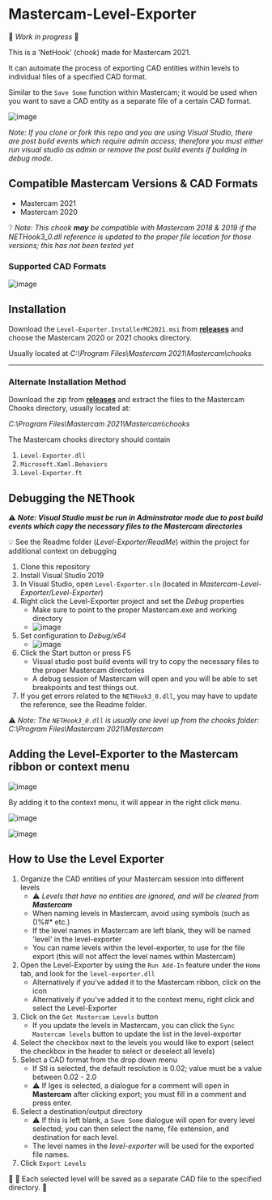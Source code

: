 # Mastercam-Level-Exporter
🚧 _Work in progress_ 🚧

This is a 'NetHook' (chook) made for Mastercam 2021. 

It can automate the process of exporting CAD entities within levels to individual files of a specified CAD format. 

Similar to the `Save Some` function within Mastercam; it would be used when you want to save a CAD entity as a separate file of a certain CAD format.

![image](https://user-images.githubusercontent.com/56398786/169858267-b608f504-eaf1-44e9-93dc-861174a00dc4.png)

_Note: If you clone or fork this repo and you are using Visual Studio, there are post build events which require admin access; therefore you must either run visual studio as admin or remove the post build events if building in debug mode._

## Compatible Mastercam Versions & CAD Formats
- Mastercam 2021
- Mastercam 2020

❔ _Note: This chook **may** be compatible with Mastercam 2018 & 2019 if the NETHook3_0.dll reference is updated to the proper file location for those versions; this has not been tested yet_

### Supported CAD Formats

![image](https://user-images.githubusercontent.com/56398786/169664626-0a59fc1c-6c99-43e2-85bb-57e4aa9f55a5.png)


## Installation

Download the `Level-Exporter.InstallerMC2021.msi` from [**releases**](https://github.com/MarkRoldan88/Mastercam-Level-Exporter/releases) and choose the Mastercam 2020 or 2021 chooks directory. 

Usually located at _C:\Program Files\Mastercam 2021\Mastercam\chooks_

---

### Alternate Installation Method
Download the zip from [**releases**](https://github.com/MarkRoldan88/Mastercam-Level-Exporter/releases) and extract the files to the Mastercam Chooks directory, usually located at:

_C:\Program Files\Mastercam 2021\Mastercam\chooks_

The Mastercam chooks directory should contain
1. `Level-Exporter.dll`
2. `Microsoft.Xaml.Behaviors`
3. `Level-Exporter.ft`

## Debugging the NEThook
⚠️ **_Note: Visual Studio must be run in Adminstrator mode due to post build events which copy the necessary files to the Mastercam directories_**

💡 See the Readme folder (_Level-Exporter/ReadMe_) within the project for additional context on debugging
1. Clone this repository
2. Install Visual Studio 2019
3. In Visual Studio, open `Level-Exporter.sln` (located in _Mastercam-Level-Exporter/Level-Exporter_)
4. Right click the Level-Exporter project and set the _Debug_ properties
   - Make sure to point to the proper Mastercam.exe and working directory
   - ![image](https://user-images.githubusercontent.com/56398786/169348490-4a2ef4b5-d280-4f1d-bbf7-8b6e39537fa9.png)
6. Set configuration to _Debug/x64_
   - ![image](https://user-images.githubusercontent.com/56398786/167948586-6b4ac143-0f16-42ed-8d0d-9403d89ec6ae.png)
7. Click the Start button or press F5
   - Visual studio post build events will try to copy the necessary files to the proper Mastercam directories
   - A debug session of Mastercam will open and you will be able to set breakpoints and test things out.
8. If you get errors related to the `NETHook3_0.dll`, you may have to update the reference, see the Readme folder.

⚠️ _Note: The `NETHook3_0.dll` is usually one level up from the chooks folder: C:\Program Files\Mastercam 2021\Mastercam_


## Adding the Level-Exporter to the Mastercam ribbon or context menu
![image](https://user-images.githubusercontent.com/56398786/168441340-8f80355a-5355-46fe-bc56-6b34d2ea7bdb.png)

By adding it to the context menu, it will appear in the right click menu.

![image](https://user-images.githubusercontent.com/56398786/168441385-d90cb989-ff90-46ab-9601-41f20677e78b.png)


![image](https://user-images.githubusercontent.com/56398786/168441412-7c02b20f-5162-4d85-9e1a-faf83fa2c990.png)

## How to Use the Level Exporter
1. Organize the CAD entities of your Mastercam session into different levels
   - ⚠️ _Levels that have no entities are ignored, and will be cleared from **Mastercam**_
   - When naming levels in Mastercam, avoid using symbols (such as ()%#* etc.)
   - If the level names in Mastercam are left blank, they will be named 'level' in the level-exporter
   - You can name levels within the level-exporter, to use for the file export (this will not affect the level names within Mastercam)
2. Open the Level-Exporter by using the `Run Add-In` feature under the `Home` tab, and look for the `level-exporter.dll`
   -  Alternatively if you've added it to the Mastercam ribbon, click on the icon
   -  Alternatively if you've added it to the context menu, right click and select the Level-Exporter
4. Click on the `Get Mastercam Levels` button
   -  If you update the levels in Mastercam, you can click the `Sync Mastercam levels` button to update the list in the level-exporter
5. Select the checkbox next to the levels you would like to export (select the checkbox in the header to select or deselect all levels)
6. Select a CAD format from the drop down menu
   - If Stl is selected, the default resolution is 0.02; value must be a value between 0.02 - 2.0
   - ⚠️ If Iges is selected, a dialogue for a comment will open in **Mastercam** after clicking export; you must fill in a comment and press enter.
7. Select a destination/output directory
   - ⚠️ If this is left blank, a `Save Some` dialogue will open for every level selected; you can then select the name, file extension, and destination for each level.
   - The level names in the _level-exporter_ will be used for the exported file names.
8. Click `Export Levels`

🥳 📁 Each selected level will be saved as a separate CAD file to the specified directory. 🏁
